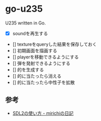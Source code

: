 # go-u235

U235 written in Go.

- [x] soundを再生する
- [] textureをqueryした結果を保存しておく
- [] 初期画面を描画する
- [] playerを移動できるようにする
- [] 弾を発射できるようにする
- [] 的を生成する
- [] 的に当たったら消える
- [] 的に当たったら中性子を拡散

## 参考

- [SDL2の使い方 - mirichiの日記](https://mirichi.hatenadiary.org/entry/20141018/p1)